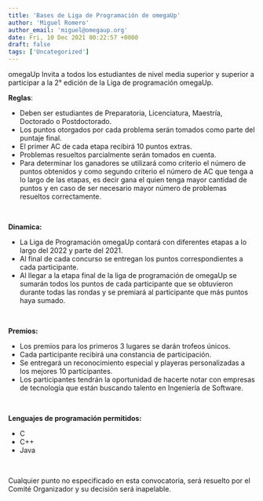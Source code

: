 ```yaml
---
title: 'Bases de Liga de Programación de omegaUp'
author: 'Miguel Romero'
author_email: 'miguel@omegaup.org'
date: Fri, 10 Dec 2021 00:22:57 +0000
draft: false
tags: ['Uncategorized']
---
```


omegaUp Invita a todos los estudiantes de nivel media superior y superior a participar a la 2° edición de la Liga de programación omegaUp.

**Reglas**:

*   Deben ser estudiantes de Preparatoria, Licenciatura, Maestría, Doctorado o Postdoctorado.
*   Los puntos otorgados por cada problema serán tomados como parte del puntaje final.
*   El primer AC de cada etapa recibirá 10 puntos extras.
*   Problemas resueltos parcialmente serán tomados en cuenta.
*   Para determinar los ganadores se utilizará como criterio el número de puntos obtenidos y como segundo criterio el número de AC que tenga a lo largo de las etapas, es decir gana el quien tenga mayor cantidad de puntos y en caso de ser necesario mayor número de problemas resueltos correctamente. 

 

**Dinamica:**

*   La Liga de Programación omegaUp contará con diferentes etapas a lo largo del 2022 y parte del 2021.
*   Al final de cada concurso se entregan los puntos correspondientes a cada participante.
*   Al llegar a la etapa final de la liga de programación de omegaUp se sumarán todos los puntos de cada participante que se obtuvieron durante todas las rondas y se premiará al participante que más puntos haya sumado.

 

**Premios:**

*   Los premios para los primeros 3 lugares se darán trofeos únicos.
*   Cada participante recibirá una constancia de participación.
*   Se entregará un reconocimiento especial y playeras personalizadas a los mejores 10 participantes.
*   Los participantes tendrán la oportunidad de hacerte notar con empresas de tecnología que están buscando talento en Ingeniería de Software.

 

**Lenguajes de programación permitidos:**

*   C
*   C++
*   Java

 

Cualquier punto no especificado en esta convocatoria, será resuelto por el Comité Organizador y su decisión será inapelable.